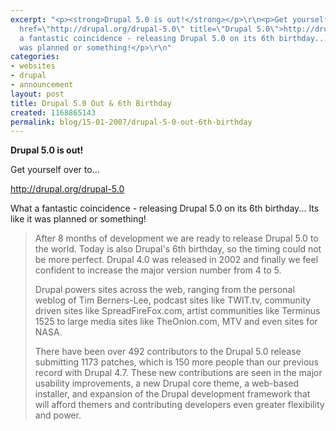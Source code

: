 ```yaml
---
excerpt: "<p><strong>Drupal 5.0 is out!</strong></p>\r\n<p>Get yourself over to&hellip;</p>\r\n<p><a
  href=\"http://drupal.org/drupal-5.0\" title=\"Drupal 5.0\">http://drupal.org/drupal-5.0</a></p>\r\n<p>What
  a fantastic coincidence - releasing Drupal 5.0 on its 6th birthday... Its like it
  was planned or something!</p>\r\n"
categories:
- websites
- drupal
- announcement
layout: post
title: Drupal 5.0 Out & 6th Birthday
created: 1168865143
permalink: blog/15-01-2007/drupal-5-0-out-6th-birthday
---
```

<p><strong>Drupal 5.0 is out!</strong></p>
<p>Get yourself over to&hellip;</p>
<p><a href="http://drupal.org/drupal-5.0" title="Drupal 5.0">http://drupal.org/drupal-5.0</a></p>
<p>What a fantastic coincidence - releasing Drupal 5.0 on its 6th birthday... Its like it was planned or something!</p>
<!--break-->
<blockquote cite="http://drupal.org/drupal-5.0">
<p>After 8 months of development we are ready to release Drupal 5.0 to the world. Today is also Drupal's 6th birthday, so the timing could not be more perfect. Drupal 4.0 was released in 2002 and finally we feel confident to increase the major version number from 4 to 5.</p>

<p>Drupal powers sites across the web, ranging from the personal weblog of Tim Berners-Lee, podcast sites like TWIT.tv, community driven sites like SpreadFireFox.com, artist communities like Terminus 1525 to large media sites like TheOnion.com, MTV and even sites for NASA.</p>

<p>There have been over 492 contributors to the Drupal 5.0 release submitting 1173 patches, which is 150 more people than our previous record with Drupal 4.7. These new contributions are seen in the major usability improvements, a new Drupal core theme, a web-based installer, and expansion of the Drupal development framework that will afford themers and contributing developers even greater flexibility and power.</p>
</blockquote>
